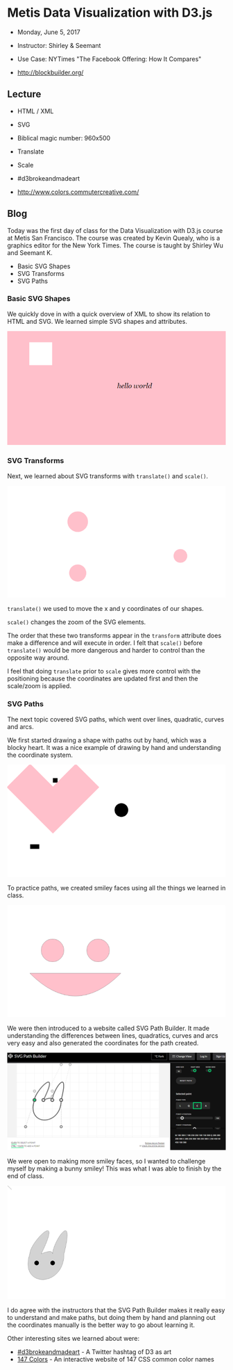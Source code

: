 # Metis Data Visualization with D3.js

- Monday, June 5, 2017
- Instructor: Shirley & Seemant

- Use Case: NYTimes "The Facebook Offering: How It Compares"
- http://blockbuilder.org/

## Lecture

- HTML / XML
- SVG
- Biblical magic number: 960x500
- Translate
- Scale

- #d3brokeandmadeart
- http://www.colors.commutercreative.com/

## Blog

Today was the first day of class for the Data Visualization with D3.js course at Metis San Francisco. The course was created by Kevin Quealy, who is a graphics editor for the New York Times. The course is taught by Shirley Wu and Seemant K.

- Basic SVG Shapes
- SVG Transforms
- SVG Paths

### Basic SVG Shapes

We quickly dove in with a quick overview of XML to show its relation to HTML and SVG. We learned simple SVG shapes and attributes.

![01]

### SVG Transforms

Next, we learned about SVG transforms with `translate()` and `scale()`.

![02]

`translate()` we used to move the x and y coordinates of our shapes.

`scale()` changes the zoom of the SVG elements.

The order that these two transforms appear in the `transform` attribute does make a difference and will execute in order. I felt that `scale()` before `translate()` would be more dangerous and harder to control than the opposite way around.

I feel that doing `translate` prior to `scale` gives more control with the positioning because the coordinates are updated first and then the scale/zoom is applied.

### SVG Paths

The next topic covered SVG paths, which went over lines, quadratic, curves and arcs.

We first started drawing a shape with paths out by hand, which was a blocky heart. It was a nice example of drawing by hand and understanding the coordinate system.

![03]

To practice paths, we created smiley faces using all the things we learned in class.

![04]

We were then introduced to a website called SVG Path Builder. It made understanding the differences between lines, quadratics, curves and arcs very easy and also generated the coordinates for the path created.

![05-path-builder]

We were open to making more smiley faces, so I wanted to challenge myself by making a bunny smiley! This was what I was able to finish by the end of class.

![05-bunny]

I do agree with the instructors that the SVG Path Builder makes it really easy to understand and make paths, but doing them by hand and planning out the coordinates manually is the better way to go about learning it.

Other interesting sites we learned about were:

- [#d3brokeandmadeart](https://twitter.com/hashtag/d3brokeandmadeart) - A Twitter hashtag of D3 as art
- [147 Colors](http://www.colors.commutercreative.com/) - An interactive website of 147 CSS common color names

[01]: 01-svg.PNG "Basic SGV Shapes"
[02]: 02-svg-transforms.PNG "SVG Transforms"
[03]: 03-svg-paths.PNG "SVG Paths"
[04]: 04-svg-smiley.PNG "SVG Smiley"
[05-path-builder]: 05-svg-path-builder.PNG "SVG Path Builder"
[05-bunny]: 05-svg-bunny-in-progress.PNG "SVG Bunny in Progress"
